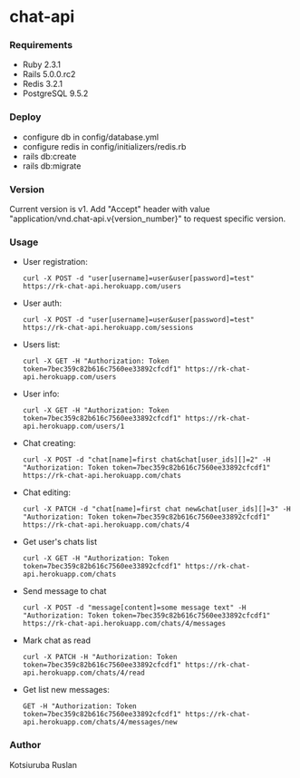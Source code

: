# chat-api

### Requirements
  * Ruby 2.3.1
  * Rails 5.0.0.rc2
  * Redis 3.2.1
  * PostgreSQL 9.5.2

### Deploy
  * configure db in config/database.yml
  * configure redis in config/initializers/redis.rb
  * rails db:create
  * rails db:migrate


### Version
  Current version is v1. Add "Accept" header with value "application/vnd.chat-api.v{version_number}" to request specific version.

### Usage
  * User registration:

        curl -X POST -d "user[username]=user&user[password]=test" https://rk-chat-api.herokuapp.com/users

  * User auth:

        curl -X POST -d "user[username]=user&user[password]=test" https://rk-chat-api.herokuapp.com/sessions

  * Users list:

        curl -X GET -H "Authorization: Token token=7bec359c82b616c7560ee33892cfcdf1" https://rk-chat-api.herokuapp.com/users

  * User info:

        curl -X GET -H "Authorization: Token token=7bec359c82b616c7560ee33892cfcdf1" https://rk-chat-api.herokuapp.com/users/1

  * Chat creating:

        curl -X POST -d "chat[name]=first chat&chat[user_ids][]=2" -H "Authorization: Token token=7bec359c82b616c7560ee33892cfcdf1" https://rk-chat-api.herokuapp.com/chats

  * Chat editing:

        curl -X PATCH -d "chat[name]=first chat new&chat[user_ids][]=3" -H "Authorization: Token token=7bec359c82b616c7560ee33892cfcdf1" https://rk-chat-api.herokuapp.com/chats/4

  * Get user's chats list

        curl -X GET -H "Authorization: Token token=7bec359c82b616c7560ee33892cfcdf1" https://rk-chat-api.herokuapp.com/chats

  * Send message to chat

        curl -X POST -d "message[content]=some message text" -H "Authorization: Token token=7bec359c82b616c7560ee33892cfcdf1" https://rk-chat-api.herokuapp.com/chats/4/messages

  * Mark chat as read

        curl -X PATCH -H "Authorization: Token token=7bec359c82b616c7560ee33892cfcdf1" https://rk-chat-api.herokuapp.com/chats/4/read

  * Get list new messages:

        GET -H "Authorization: Token token=7bec359c82b616c7560ee33892cfcdf1" https://rk-chat-api.herokuapp.com/chats/4/messages/new

### Author
  Kotsiuruba Ruslan
